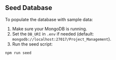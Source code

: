 ## Seed Database

To populate the database with sample data:

1. Make sure your MongoDB is running.
2. Set the `DB_URI` in `.env` if needed (default: `mongodb://localhost:27017/Project_Management`).
3. Run the seed script:

```bash
npm run seed
